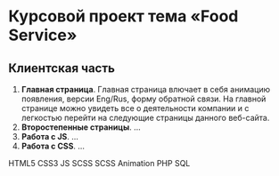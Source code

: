 # Курсовой проект тема «Food Service»

## Клиентская часть
1. **Главная страница**. Главная страница влючает в себя анимацию появления, версии Eng/Rus, форму обратной связи. На главной странице можно увидеть все о деятельности компании и с легкостью перейти на следующие страницы данного веб-сайта. 
2. **Второстепенные страницы**. ...
3. **Работа с JS**. ...
4. **Работа с CSS**. ...

HTML5 CSS3 JS SCSS SCSS Animation PHP SQL
